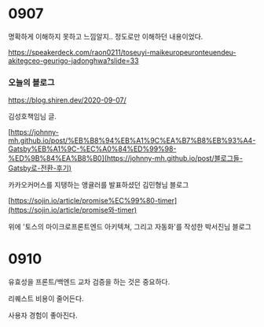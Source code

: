# 0907

명확하게 이해하지 못하고 느낌알지.. 정도로만 이해하던 내용이었다.

https://speakerdeck.com/raon0211/toseuyi-maikeuropeuronteuendeu-akitegceo-geurigo-jadonghwa?slide=33



### 오늘의 블로그

https://blog.shiren.dev/2020-09-07/

김성호책임님 글.

[https://johnny-mh.github.io/post/%EB%B8%94%EB%A1%9C%EA%B7%B8%EB%93%A4-Gatsby%EB%A1%9C-%EC%A0%84%ED%99%98-%ED%9B%84%EA%B8%B0](https://johnny-mh.github.io/post/블로그들-Gatsby로-전환-후기)

카카오커머스를 지탱하는 앵귤러를 발표하셨던 김민형님 블로그

[https://sojin.io/article/promise%EC%99%80-timer](https://sojin.io/article/promise와-timer)

위에 '토스의 마이크로프론트엔드 아키텍쳐, 그리고 자동화'를 작성한 박서진님 블로그



# 0910

유효성을 프론트/백엔드 교차 검증을 하는 것은 중요하다.

리퀘스트 비용이 줄어든다.

사용자 경험이 좋아진다.

